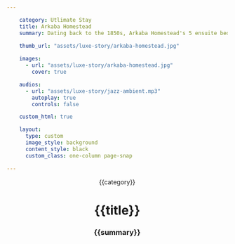 ```yaml
---

    category: Utlimate Stay
    title: Arkaba Homestead
    summary: Dating back to the 1850s, Arkaba Homestead's 5 ensuite bedrooms have been tastefully restored in tune with the property's pioneering history.

    thumb_url: "assets/luxe-story/arkaba-homestead.jpg"
    
    images:
      - url: "assets/luxe-story/arkaba-homestead.jpg"
        cover: true

    audios:
      - url: "assets/luxe-story/jazz-ambient.mp3"
        autoplay: true
        controls: false

    custom_html: true

    layout:
      type: custom
      image_style: background
      content_style: black
      custom_class: one-column page-snap

---
```


<figure class='cover-area image' style="background-image: url({{ cover.url }})" data-background-cover="true" >
  <div class='container col third'>
    <header>
      <span class='category'>{{category}}</span>
      <h1 class='title'>{{title}}</h1>
      <h3 class='subtitle'>{{summary}}</h3>
    </header>
    <audio data-media-id="audios:1"></audio>
  </div>
  <a href="#" class="audio audio-on"></audio>
</figure>
